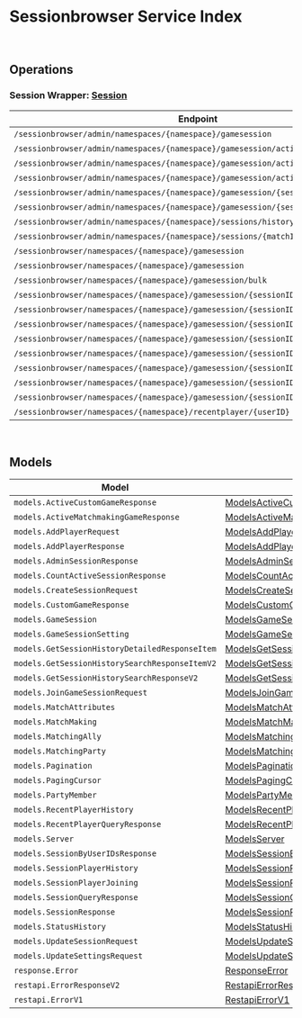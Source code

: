 # Sessionbrowser Service Index

&nbsp;  

## Operations

### Session Wrapper:  [Session](../../src/main/java/net/accelbyte/sdk/api/sessionbrowser/wrappers/Session.java)
| Endpoint | Method | ID | Class | Example |
|---|---|---|---|---|
| `/sessionbrowser/admin/namespaces/{namespace}/gamesession` | GET | AdminQuerySession | [AdminQuerySession](../../src/main/java/net/accelbyte/sdk/api/sessionbrowser/operations/session/AdminQuerySession.java) | [AdminQuerySession](../../samples/cli/src/main/java/net/accelbyte/sdk/cli/api/sessionbrowser/session/AdminQuerySession.java) |
| `/sessionbrowser/admin/namespaces/{namespace}/gamesession/active/count` | GET | GetTotalActiveSession | [GetTotalActiveSession](../../src/main/java/net/accelbyte/sdk/api/sessionbrowser/operations/session/GetTotalActiveSession.java) | [GetTotalActiveSession](../../samples/cli/src/main/java/net/accelbyte/sdk/cli/api/sessionbrowser/session/GetTotalActiveSession.java) |
| `/sessionbrowser/admin/namespaces/{namespace}/gamesession/active/custom-game` | GET | GetActiveCustomGameSessions | [GetActiveCustomGameSessions](../../src/main/java/net/accelbyte/sdk/api/sessionbrowser/operations/session/GetActiveCustomGameSessions.java) | [GetActiveCustomGameSessions](../../samples/cli/src/main/java/net/accelbyte/sdk/cli/api/sessionbrowser/session/GetActiveCustomGameSessions.java) |
| `/sessionbrowser/admin/namespaces/{namespace}/gamesession/active/matchmaking-game` | GET | GetActiveMatchmakingGameSessions | [GetActiveMatchmakingGameSessions](../../src/main/java/net/accelbyte/sdk/api/sessionbrowser/operations/session/GetActiveMatchmakingGameSessions.java) | [GetActiveMatchmakingGameSessions](../../samples/cli/src/main/java/net/accelbyte/sdk/cli/api/sessionbrowser/session/GetActiveMatchmakingGameSessions.java) |
| `/sessionbrowser/admin/namespaces/{namespace}/gamesession/{sessionID}` | GET | AdminGetSession | [AdminGetSession](../../src/main/java/net/accelbyte/sdk/api/sessionbrowser/operations/session/AdminGetSession.java) | [AdminGetSession](../../samples/cli/src/main/java/net/accelbyte/sdk/cli/api/sessionbrowser/session/AdminGetSession.java) |
| `/sessionbrowser/admin/namespaces/{namespace}/gamesession/{sessionID}` | DELETE | AdminDeleteSession | [AdminDeleteSession](../../src/main/java/net/accelbyte/sdk/api/sessionbrowser/operations/session/AdminDeleteSession.java) | [AdminDeleteSession](../../samples/cli/src/main/java/net/accelbyte/sdk/cli/api/sessionbrowser/session/AdminDeleteSession.java) |
| `/sessionbrowser/admin/namespaces/{namespace}/sessions/history/search` | GET | AdminSearchSessionsV2 | [AdminSearchSessionsV2](../../src/main/java/net/accelbyte/sdk/api/sessionbrowser/operations/session/AdminSearchSessionsV2.java) | [AdminSearchSessionsV2](../../samples/cli/src/main/java/net/accelbyte/sdk/cli/api/sessionbrowser/session/AdminSearchSessionsV2.java) |
| `/sessionbrowser/admin/namespaces/{namespace}/sessions/{matchID}/history/detailed` | GET | GetSessionHistoryDetailed | [GetSessionHistoryDetailed](../../src/main/java/net/accelbyte/sdk/api/sessionbrowser/operations/session/GetSessionHistoryDetailed.java) | [GetSessionHistoryDetailed](../../samples/cli/src/main/java/net/accelbyte/sdk/cli/api/sessionbrowser/session/GetSessionHistoryDetailed.java) |
| `/sessionbrowser/namespaces/{namespace}/gamesession` | GET | UserQuerySession | [UserQuerySession](../../src/main/java/net/accelbyte/sdk/api/sessionbrowser/operations/session/UserQuerySession.java) | [UserQuerySession](../../samples/cli/src/main/java/net/accelbyte/sdk/cli/api/sessionbrowser/session/UserQuerySession.java) |
| `/sessionbrowser/namespaces/{namespace}/gamesession` | POST | CreateSession | [CreateSession](../../src/main/java/net/accelbyte/sdk/api/sessionbrowser/operations/session/CreateSession.java) | [CreateSession](../../samples/cli/src/main/java/net/accelbyte/sdk/cli/api/sessionbrowser/session/CreateSession.java) |
| `/sessionbrowser/namespaces/{namespace}/gamesession/bulk` | GET | GetSessionByUserIDs | [GetSessionByUserIDs](../../src/main/java/net/accelbyte/sdk/api/sessionbrowser/operations/session/GetSessionByUserIDs.java) | [GetSessionByUserIDs](../../samples/cli/src/main/java/net/accelbyte/sdk/cli/api/sessionbrowser/session/GetSessionByUserIDs.java) |
| `/sessionbrowser/namespaces/{namespace}/gamesession/{sessionID}` | GET | GetSession | [GetSession](../../src/main/java/net/accelbyte/sdk/api/sessionbrowser/operations/session/GetSession.java) | [GetSession](../../samples/cli/src/main/java/net/accelbyte/sdk/cli/api/sessionbrowser/session/GetSession.java) |
| `/sessionbrowser/namespaces/{namespace}/gamesession/{sessionID}` | PUT | UpdateSession | [UpdateSession](../../src/main/java/net/accelbyte/sdk/api/sessionbrowser/operations/session/UpdateSession.java) | [UpdateSession](../../samples/cli/src/main/java/net/accelbyte/sdk/cli/api/sessionbrowser/session/UpdateSession.java) |
| `/sessionbrowser/namespaces/{namespace}/gamesession/{sessionID}` | DELETE | DeleteSession | [DeleteSession](../../src/main/java/net/accelbyte/sdk/api/sessionbrowser/operations/session/DeleteSession.java) | [DeleteSession](../../samples/cli/src/main/java/net/accelbyte/sdk/cli/api/sessionbrowser/session/DeleteSession.java) |
| `/sessionbrowser/namespaces/{namespace}/gamesession/{sessionID}/join` | POST | JoinSession | [JoinSession](../../src/main/java/net/accelbyte/sdk/api/sessionbrowser/operations/session/JoinSession.java) | [JoinSession](../../samples/cli/src/main/java/net/accelbyte/sdk/cli/api/sessionbrowser/session/JoinSession.java) |
| `/sessionbrowser/namespaces/{namespace}/gamesession/{sessionID}/localds` | DELETE | DeleteSessionLocalDS | [DeleteSessionLocalDS](../../src/main/java/net/accelbyte/sdk/api/sessionbrowser/operations/session/DeleteSessionLocalDS.java) | [DeleteSessionLocalDS](../../samples/cli/src/main/java/net/accelbyte/sdk/cli/api/sessionbrowser/session/DeleteSessionLocalDS.java) |
| `/sessionbrowser/namespaces/{namespace}/gamesession/{sessionID}/player` | POST | AddPlayerToSession | [AddPlayerToSession](../../src/main/java/net/accelbyte/sdk/api/sessionbrowser/operations/session/AddPlayerToSession.java) | [AddPlayerToSession](../../samples/cli/src/main/java/net/accelbyte/sdk/cli/api/sessionbrowser/session/AddPlayerToSession.java) |
| `/sessionbrowser/namespaces/{namespace}/gamesession/{sessionID}/player/{userID}` | DELETE | RemovePlayerFromSession | [RemovePlayerFromSession](../../src/main/java/net/accelbyte/sdk/api/sessionbrowser/operations/session/RemovePlayerFromSession.java) | [RemovePlayerFromSession](../../samples/cli/src/main/java/net/accelbyte/sdk/cli/api/sessionbrowser/session/RemovePlayerFromSession.java) |
| `/sessionbrowser/namespaces/{namespace}/gamesession/{sessionID}/settings` | PUT | UpdateSettings | [UpdateSettings](../../src/main/java/net/accelbyte/sdk/api/sessionbrowser/operations/session/UpdateSettings.java) | [UpdateSettings](../../samples/cli/src/main/java/net/accelbyte/sdk/cli/api/sessionbrowser/session/UpdateSettings.java) |
| `/sessionbrowser/namespaces/{namespace}/recentplayer/{userID}` | GET | GetRecentPlayer | [GetRecentPlayer](../../src/main/java/net/accelbyte/sdk/api/sessionbrowser/operations/session/GetRecentPlayer.java) | [GetRecentPlayer](../../samples/cli/src/main/java/net/accelbyte/sdk/cli/api/sessionbrowser/session/GetRecentPlayer.java) |


&nbsp;  

## Models

| Model | Class |
|---|---|
| `models.ActiveCustomGameResponse` | [ModelsActiveCustomGameResponse](../../src/main/java/net/accelbyte/sdk/api/sessionbrowser/models/ModelsActiveCustomGameResponse.java) |
| `models.ActiveMatchmakingGameResponse` | [ModelsActiveMatchmakingGameResponse](../../src/main/java/net/accelbyte/sdk/api/sessionbrowser/models/ModelsActiveMatchmakingGameResponse.java) |
| `models.AddPlayerRequest` | [ModelsAddPlayerRequest](../../src/main/java/net/accelbyte/sdk/api/sessionbrowser/models/ModelsAddPlayerRequest.java) |
| `models.AddPlayerResponse` | [ModelsAddPlayerResponse](../../src/main/java/net/accelbyte/sdk/api/sessionbrowser/models/ModelsAddPlayerResponse.java) |
| `models.AdminSessionResponse` | [ModelsAdminSessionResponse](../../src/main/java/net/accelbyte/sdk/api/sessionbrowser/models/ModelsAdminSessionResponse.java) |
| `models.CountActiveSessionResponse` | [ModelsCountActiveSessionResponse](../../src/main/java/net/accelbyte/sdk/api/sessionbrowser/models/ModelsCountActiveSessionResponse.java) |
| `models.CreateSessionRequest` | [ModelsCreateSessionRequest](../../src/main/java/net/accelbyte/sdk/api/sessionbrowser/models/ModelsCreateSessionRequest.java) |
| `models.CustomGameResponse` | [ModelsCustomGameResponse](../../src/main/java/net/accelbyte/sdk/api/sessionbrowser/models/ModelsCustomGameResponse.java) |
| `models.GameSession` | [ModelsGameSession](../../src/main/java/net/accelbyte/sdk/api/sessionbrowser/models/ModelsGameSession.java) |
| `models.GameSessionSetting` | [ModelsGameSessionSetting](../../src/main/java/net/accelbyte/sdk/api/sessionbrowser/models/ModelsGameSessionSetting.java) |
| `models.GetSessionHistoryDetailedResponseItem` | [ModelsGetSessionHistoryDetailedResponseItem](../../src/main/java/net/accelbyte/sdk/api/sessionbrowser/models/ModelsGetSessionHistoryDetailedResponseItem.java) |
| `models.GetSessionHistorySearchResponseItemV2` | [ModelsGetSessionHistorySearchResponseItemV2](../../src/main/java/net/accelbyte/sdk/api/sessionbrowser/models/ModelsGetSessionHistorySearchResponseItemV2.java) |
| `models.GetSessionHistorySearchResponseV2` | [ModelsGetSessionHistorySearchResponseV2](../../src/main/java/net/accelbyte/sdk/api/sessionbrowser/models/ModelsGetSessionHistorySearchResponseV2.java) |
| `models.JoinGameSessionRequest` | [ModelsJoinGameSessionRequest](../../src/main/java/net/accelbyte/sdk/api/sessionbrowser/models/ModelsJoinGameSessionRequest.java) |
| `models.MatchAttributes` | [ModelsMatchAttributes](../../src/main/java/net/accelbyte/sdk/api/sessionbrowser/models/ModelsMatchAttributes.java) |
| `models.MatchMaking` | [ModelsMatchMaking](../../src/main/java/net/accelbyte/sdk/api/sessionbrowser/models/ModelsMatchMaking.java) |
| `models.MatchingAlly` | [ModelsMatchingAlly](../../src/main/java/net/accelbyte/sdk/api/sessionbrowser/models/ModelsMatchingAlly.java) |
| `models.MatchingParty` | [ModelsMatchingParty](../../src/main/java/net/accelbyte/sdk/api/sessionbrowser/models/ModelsMatchingParty.java) |
| `models.Pagination` | [ModelsPagination](../../src/main/java/net/accelbyte/sdk/api/sessionbrowser/models/ModelsPagination.java) |
| `models.PagingCursor` | [ModelsPagingCursor](../../src/main/java/net/accelbyte/sdk/api/sessionbrowser/models/ModelsPagingCursor.java) |
| `models.PartyMember` | [ModelsPartyMember](../../src/main/java/net/accelbyte/sdk/api/sessionbrowser/models/ModelsPartyMember.java) |
| `models.RecentPlayerHistory` | [ModelsRecentPlayerHistory](../../src/main/java/net/accelbyte/sdk/api/sessionbrowser/models/ModelsRecentPlayerHistory.java) |
| `models.RecentPlayerQueryResponse` | [ModelsRecentPlayerQueryResponse](../../src/main/java/net/accelbyte/sdk/api/sessionbrowser/models/ModelsRecentPlayerQueryResponse.java) |
| `models.Server` | [ModelsServer](../../src/main/java/net/accelbyte/sdk/api/sessionbrowser/models/ModelsServer.java) |
| `models.SessionByUserIDsResponse` | [ModelsSessionByUserIDsResponse](../../src/main/java/net/accelbyte/sdk/api/sessionbrowser/models/ModelsSessionByUserIDsResponse.java) |
| `models.SessionPlayerHistory` | [ModelsSessionPlayerHistory](../../src/main/java/net/accelbyte/sdk/api/sessionbrowser/models/ModelsSessionPlayerHistory.java) |
| `models.SessionPlayerJoining` | [ModelsSessionPlayerJoining](../../src/main/java/net/accelbyte/sdk/api/sessionbrowser/models/ModelsSessionPlayerJoining.java) |
| `models.SessionQueryResponse` | [ModelsSessionQueryResponse](../../src/main/java/net/accelbyte/sdk/api/sessionbrowser/models/ModelsSessionQueryResponse.java) |
| `models.SessionResponse` | [ModelsSessionResponse](../../src/main/java/net/accelbyte/sdk/api/sessionbrowser/models/ModelsSessionResponse.java) |
| `models.StatusHistory` | [ModelsStatusHistory](../../src/main/java/net/accelbyte/sdk/api/sessionbrowser/models/ModelsStatusHistory.java) |
| `models.UpdateSessionRequest` | [ModelsUpdateSessionRequest](../../src/main/java/net/accelbyte/sdk/api/sessionbrowser/models/ModelsUpdateSessionRequest.java) |
| `models.UpdateSettingsRequest` | [ModelsUpdateSettingsRequest](../../src/main/java/net/accelbyte/sdk/api/sessionbrowser/models/ModelsUpdateSettingsRequest.java) |
| `response.Error` | [ResponseError](../../src/main/java/net/accelbyte/sdk/api/sessionbrowser/models/ResponseError.java) |
| `restapi.ErrorResponseV2` | [RestapiErrorResponseV2](../../src/main/java/net/accelbyte/sdk/api/sessionbrowser/models/RestapiErrorResponseV2.java) |
| `restapi.ErrorV1` | [RestapiErrorV1](../../src/main/java/net/accelbyte/sdk/api/sessionbrowser/models/RestapiErrorV1.java) |
